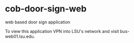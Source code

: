 # cob-door-sign-web
web based door sign application

To view this application VPN into LSU's network and visit bus-web01.lsu.edu.

